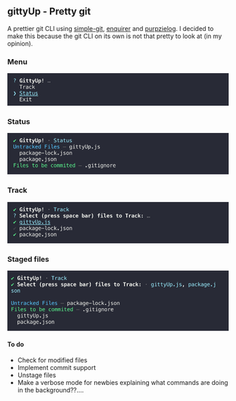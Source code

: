 ## gittyUp - Pretty git

A prettier git CLI using [simple-git](https://www.npmjs.com/package/simple-git), [enquirer](https://github.com/enquirer/enquirer#multiselect-prompt) and [purpzielog](https://github.com/Purpzie/log). I decided to make this because the git CLI on its own is not that pretty to look at (in my opinion).

### Menu
![](./screenshots/menu.png)

### Status
![](./screenshots/status.png)

### Track
![](./screenshots/multiselect.png)

### Staged files
![](./screenshots/addFiles.png)


#### To do
- Check for modified files
- Implement commit support
- Unstage files
- Make a verbose mode for newbies explaining what commands are doing in the background??....